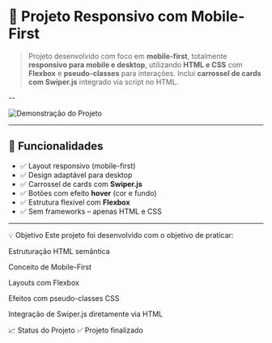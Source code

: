 # 📱 Projeto Responsivo com Mobile-First

> Projeto desenvolvido com foco em **mobile-first**, totalmente **responsivo para mobile e desktop**, utilizando **HTML e CSS** com **Flexbox** e **pseudo-classes** para interações. Inclui **carrossel de cards com Swiper.js** integrado via script no HTML.

--

![Demonstração do Projeto](https://janamirelly.github.io/AluraBooks/)

---

## 🚀 Funcionalidades

- ✅ Layout responsivo (mobile-first)
- ✅ Design adaptável para desktop
- ✅ Carrossel de cards com **Swiper.js**
- ✅ Botões com efeito **hover** (cor e fundo)
- ✅ Estrutura flexível com **Flexbox**
- ✅ Sem frameworks – apenas HTML e CSS

---

💡 Objetivo
Este projeto foi desenvolvido com o objetivo de praticar:

Estruturação HTML semântica

Conceito de Mobile-First

Layouts com Flexbox

Efeitos com pseudo-classes CSS

Integração de Swiper.js diretamente via HTML

📈 Status do Projeto
✅ Projeto finalizado

 
